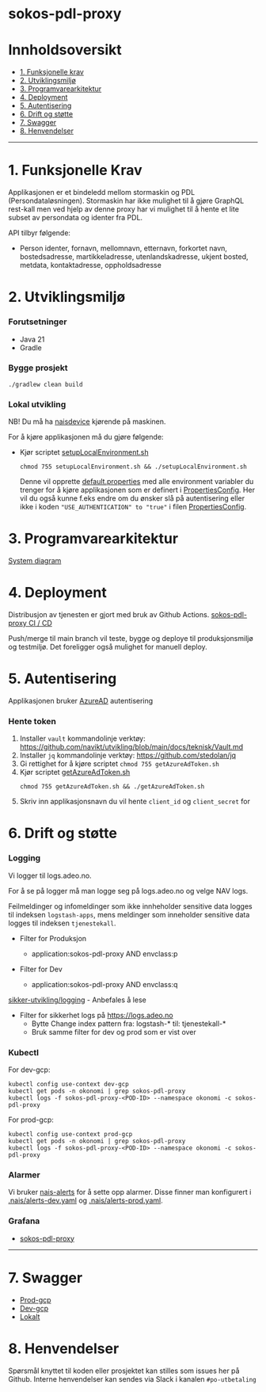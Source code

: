 # sokos-pdl-proxy

# Innholdsoversikt

* [1. Funksjonelle krav](#1-funksjonelle-krav)
* [2. Utviklingsmiljø](#2-utviklingsmiljø)
* [3. Programvarearkitektur](#3-programvarearkitektur)
* [4. Deployment](#4-deployment)
* [5. Autentisering](#5-autentisering)
* [6. Drift og støtte](#6-drift-og-støtte)
* [7. Swagger](#7-swagger)
* [8. Henvendelser](#8-henvendelser)
---

# 1. Funksjonelle Krav

Applikasjonen er et bindeledd mellom stormaskin og PDL (Persondataløsningen). Stormaskin har ikke mulighet til å gjøre
GraphQL rest-kall men ved hjelp av denne proxy har vi mulighet til å hente et lite subset av persondata og identer fra
PDL.

API tilbyr følgende:

- Person identer, fornavn, mellomnavn, etternavn, forkortet navn, bostedsadresse, martikkeladresse, utenlandskadresse,
  ukjent bosted, metdata, kontaktadresse, oppholdsadresse

# 2. Utviklingsmiljø

### Forutsetninger

* Java 21
* Gradle

### Bygge prosjekt

`./gradlew clean build`

### Lokal utvikling

NB! Du må ha [naisdevice](https://docs.nais.io/device/) kjørende på maskinen.

For å kjøre applikasjonen må du gjøre følgende:

- Kjør scriptet [setupLocalEnvironment.sh](setupLocalEnvironment.sh)
     ```
     chmod 755 setupLocalEnvironment.sh && ./setupLocalEnvironment.sh
     ```
  Denne vil opprette [default.properties](defaults.properties) med alle environment variabler du trenger for å kjøre
  applikasjonen som er definert
  i [PropertiesConfig](src/main/kotlin/no/nav/sokos/pdl/proxy/config/PropertiesConfig.kt).
  Her vil du også kunne f.eks endre om du ønsker slå på autentisering eller ikke i
  koden `"USE_AUTHENTICATION" to "true"` i
  filen [PropertiesConfig](src/main/kotlin/no/nav/sokos/pdl/proxy/config/PropertiesConfig.kt).

# 3. Programvarearkitektur

[System diagram](./dokumentasjon/system-diagram.md)

# 4. Deployment

Distribusjon av tjenesten er gjort med bruk av Github Actions.
[sokos-pdl-proxy CI / CD](https://github.com/navikt/sokos-pdl-proxy/actions)

Push/merge til main branch vil teste, bygge og deploye til produksjonsmiljø og testmiljø.
Det foreligger også mulighet for manuell deploy.

# 5. Autentisering

Applikasjonen bruker [AzureAD](https://docs.nais.io/security/auth/azure-ad/) autentisering

### Hente token

1. Installer `vault` kommandolinje verktøy: https://github.com/navikt/utvikling/blob/main/docs/teknisk/Vault.md
2. Installer `jq` kommandolinje verktøy: https://github.com/stedolan/jq
3. Gi rettighet for å kjøre scriptet `chmod 755 getAzureAdToken.sh`
4. Kjør scriptet [getAzureAdToken.sh](getAzureAdToken.sh)
      ```
      chmod 755 getAzureAdToken.sh && ./getAzureAdToken.sh
      ```
4. Skriv inn applikasjonsnavn du vil hente `client_id` og `client_secret` for

# 6. Drift og støtte

### Logging

Vi logger til logs.adeo.no.

For å se på logger må man logge seg på logs.adeo.no og velge NAV logs.

Feilmeldinger og infomeldinger som ikke innheholder sensitive data logges til indeksen `logstash-apps`, mens meldinger
som inneholder sensitive data logges til indeksen `tjenestekall`.

- Filter for Produksjon
    * application:sokos-pdl-proxy AND envclass:p

- Filter for Dev
    * application:sokos-pdl-proxy AND envclass:q

[sikker-utvikling/logging](https://sikkerhet.nav.no/docs/sikker-utvikling/logging) - Anbefales å lese
- Filter for sikkerhet logs på https://logs.adeo.no
    * Bytte Change index pattern fra: logstash-* til: tjenestekall-*
    * Bruk samme filter for dev og prod som er vist over

### Kubectl

For dev-gcp:

```shell script
kubectl config use-context dev-gcp
kubectl get pods -n okonomi | grep sokos-pdl-proxy
kubectl logs -f sokos-pdl-proxy-<POD-ID> --namespace okonomi -c sokos-pdl-proxy
```

For prod-gcp:

```shell script
kubectl config use-context prod-gcp
kubectl get pods -n okonomi | grep sokos-pdl-proxy
kubectl logs -f sokos-pdl-proxy-<POD-ID> --namespace okonomi -c sokos-pdl-proxy
```

### Alarmer

Vi bruker [nais-alerts](https://doc.nais.io/observability/alerts) for å sette opp alarmer. 
Disse finner man konfigurert i [.nais/alerts-dev.yaml](.nais/alerts-dev.yaml) og [.nais/alerts-prod.yaml](.nais/alerts-prod.yaml).

### Grafana

- [sokos-pdl-proxy](https://grafana.nais.io/d/ytprGMj7z/sokos-pdl-proxy?orgId=1&refresh=30s)

---

# 7. Swagger

- [Prod-gcp](https://sokos-pdl-proxy.intern.nav.no/api/pdl-proxy/v1/docs)
- [Dev-gcp](https://sokos-pdl-proxy.intern.dev.nav.no/api/pdl-proxy/v1/docs)
- [Lokalt](http://0.0.0.0:8080/api/pdl-proxy/v1/docs)

# 8. Henvendelser

Spørsmål knyttet til koden eller prosjektet kan stilles som issues her på Github.
Interne henvendelser kan sendes via Slack i kanalen `#po-utbetaling`